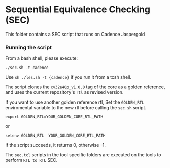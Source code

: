# Sequential Equivalence Checking (SEC)

This folder contains a SEC script that runs on
Cadence Jaspergold

### Running the script

From a bash shell, please execute:

```
./sec.sh -t cadence
```

Use `sh ./les.sh -t {cadence}` if you run it from a tcsh shell.

The script clones the `cv32e40p_v1.0.0` tag of the core as a golden reference, and uses the current repository's `rtl` as revised version.

If you want to use another golden reference rtl, Set the `GOLDEN_RTL` enviromental variable to the new rtl before calling the `sec.sh` script.

```
export GOLDEN_RTL=YOUR_GOLDEN_CORE_RTL_PATH
```
or

```
setenv GOLDEN_RTL  YOUR_GOLDEN_CORE_RTL_PATH
```
If the script succeeds, it returns 0, otherwise -1.

The `sec.tcl` scripts in the tool specific folders are executed on the tools to perform `RTL to RTL` SEC.
